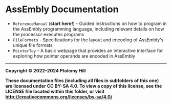 # AssEmbly Documentation

- `ReferenceManual` (**start here!**) - Guided instructions on how to program in the AssEmbly programming language, including relevant details on how the processor executes programs
- `FileFormats` - Specifications for the layout and encoding of AssEmbly's unique file formats
- `PointerToy` - A basic webpage that provides an interactive interface for exploring how pointer operands are encoded in AssEmbly

---

**Copyright © 2022–2024  Ptolemy Hill**

**These documentation files (including all files in subfolders of this one) are licensed under CC BY-SA 4.0. To view a copy of this license, see the LICENSE file located within this folder, or visit <http://creativecommons.org/licenses/by-sa/4.0/>**
